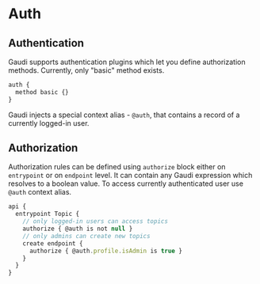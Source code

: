 # Auth

## Authentication

Gaudi supports authentication plugins which let you define authorization methods. Currently, only "basic" method exists.

```javascript
auth {
  method basic {}
}
```

Gaudi injects a special context alias - `@auth`, that contains a record of a currently logged-in user.

## Authorization

Authorization rules can be defined using `authorize` block either on `entrypoint` or on `endpoint` level. It can contain any Gaudi expression which resolves to a boolean value. To access currently authenticated user use `@auth` context alias.

```javascript
api {
  entrypoint Topic {
    // only logged-in users can access topics
    authorize { @auth is not null }
    // only admins can create new topics
    create endpoint {
      authorize { @auth.profile.isAdmin is true }
    }
  }
}
```
